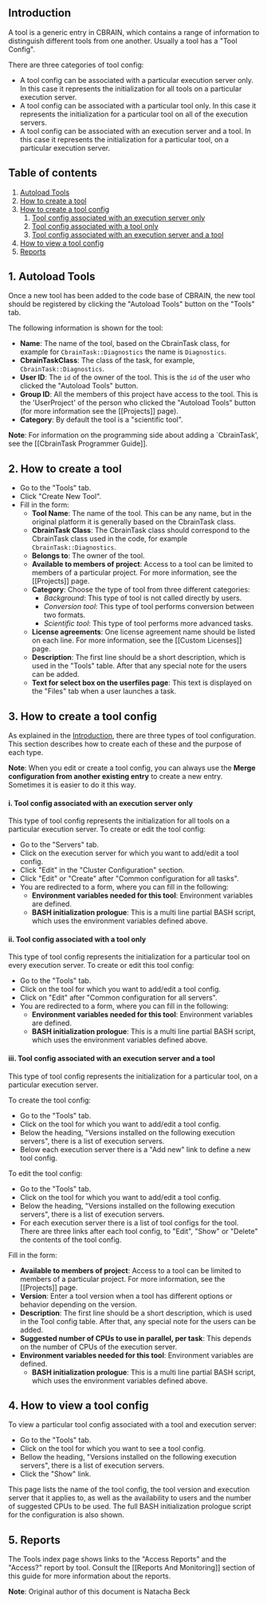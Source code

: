<a name="intro" />

## Introduction

A tool is a generic entry in CBRAIN, which contains a range of information to distinguish different 
tools from one another. Usually a tool has a "Tool Config". 

There are three categories of tool config:
* A tool config can be associated with a particular execution server only. In this case it 
  represents the initialization for all tools on a particular execution server.
* A tool config can be associated with a particular tool only. In this case it represents the 
  initialization for a particular tool on all of the execution servers.
* A tool config can be associated with an execution server and a tool. In this case 
  it represents the initialization for a particular tool, on a particular execution server.

## Table of contents

1. [Autoload Tools](#auto)
2. [How to create a tool](#how)
3. [How to create a tool config](#how_tc)
   1. [Tool config associated with an execution server only](#exec)
   2. [Tool config associated with a tool only](#tool)
   3. [Tool config associated with an execution server and a tool](#exectool)
4. [How to view a tool config](#show)
5. [Reports](#reports)

<a name="how_tc" />

## 1. Autoload Tools

Once a new tool has been added to the code base of CBRAIN, the new tool should be registered by clicking the "Autoload Tools" button on the "Tools" tab.

The following information is shown for the tool:
* **Name**: The name of the tool, based on the CbrainTask class, for example for 
`CbrainTask::Diagnostics` the name is `Diagnostics`.
* **CbrainTaskClass**: The class of the task, for example, `CbrainTask::Diagnostics`.
* **User ID**: The `id` of the owner of the tool. This is the `id` of the user who clicked the "Autoload Tools" button.
* **Group ID**: All the members of this project have access to the tool. This is the 'UserProject' of the person who clicked the "Autoload Tools" button (for more information see the [[Projects]] page).
* **Category**: By default the tool is a "scientific tool".

**Note**: For information on the programming side about adding a `CbrainTask', see 
the [[CbrainTask Programmer Guide]].

<a name="how"/>

## 2. How to create a tool

* Go to the "Tools" tab.
* Click "Create New Tool".
* Fill in the form:
  * **Tool Name**: The name of the tool. This can be any name, but in the original platform it is 
    generally based on the CbrainTask class.
  * **CbrainTask Class**: The CbrainTask class should correspond to the CbrainTask class used in the code, 
    for example `CbrainTask::Diagnostics`.
  * **Belongs to**: The owner of the tool.
  * **Available to members of project**: Access to a tool can be limited to members of a 
      particular project. For more information, see the [[Projects]] page.
  * **Category**: Choose the type of tool from three different categories:
    * *Background*: This type of tool is not called directly by users.
    * *Conversion tool*: This type of tool performs conversion between two formats.
    * *Scientific tool*: This type of tool performs more advanced tasks.
  * **License agreements**: One license agreement name should be listed on each line. For more information, 
      see the [[Custom Licenses]] page.
  * **Description**: The first line should be a short description, which is used in the "Tools" table. After 
     that any special note for the users can be added.
  * **Text for select box on the userfiles page**: This text is displayed on the "Files" tab when a 
      user launches a task.

<a name="how_tc" />

## 3. How to create a tool config

As explained in the [Introduction](#introduction), there are three types of tool configuration.
This section describes how to create each of these and the purpose of each type.

**Note**: When you edit or create a tool config, you can always use the **Merge configuration from another existing entry** to create a new entry. Sometimes it is easier to do it this way.

<a name="exec" />

#### i. Tool config associated with an execution server only

This type of tool config represents the initialization for all tools on a particular execution server. 
To create or edit the tool config:
* Go to the "Servers" tab.
* Click on the execution server for which you want to add/edit a tool config.
* Click "Edit" in the "Cluster Configuration" section.
* Click "Edit" or "Create" after "Common configuration for all tasks".
* You are redirected to a form, where you can fill in the following:
  * **Environment variables needed for this tool**: Environment variables are defined.
  * **BASH initialization prologue**: This is a multi line partial BASH script, which uses the environment variables defined above.

<a name="tool" />

#### ii. Tool config associated with a tool only

This type of tool config represents the initialization for a particular tool on every execution server. 
To create or edit this tool config:
* Go to the "Tools" tab.
* Click on the tool for which you want to add/edit a tool config.
* Click on "Edit" after "Common configuration for all servers".
* You are redirected to a form, where you can fill in the following:
  * **Environment variables needed for this tool**: Environment variables are defined.
  * **BASH initialization prologue**: This is a multi line partial BASH script, which uses the environment variables defined above.

<a name="exectool" />

#### iii. Tool config associated with an execution server and a tool

This type of tool config represents the initialization for a particular tool, on a particular execution server.

To create the tool config:
* Go to the "Tools" tab.
* Click on the tool for which you want to add/edit a tool config.
* Below the heading, "Versions installed on the following execution servers", there is a list of 
  execution servers.
* Below each execution server there is a "Add new" link to define a new tool config.

To edit the tool config:
* Go to the "Tools" tab.
* Click on the tool for which you want to add/edit a tool config.
* Below the heading, "Versions installed on the following execution servers", there is a list of execution servers.
* For each execution server there is a list of tool configs for the tool. There are three links after 
  each tool config, to "Edit", "Show" or "Delete" the contents of the tool config.

Fill in the form:
* **Available to members of project**: Access to a tool can be limited to members of a particular project.
    For more information, see the [[Projects]] page.
* **Version**: Enter a tool version when a tool has different options or behavior depending on the version.
* **Description**: The first line should be a short description, which is used in the Tool config table.
  After that, any special note for the users can be added.
* **Suggested number of CPUs to use in parallel, per task**: This depends on the number of CPUs of the 
  execution server.
* **Environment variables needed for this tool**: Environment variables are defined.
  * **BASH initialization prologue**: This is a multi line partial BASH script, which uses the environment variables defined above.

<a name="show" />

## 4. How to view a tool config

To view a particular tool config associated with a tool and execution server:
* Go to the "Tools" tab.
* Click on the tool for which you want to see a tool config.
* Bellow the heading, "Versions installed on the following execution servers", there is a list of 
  execution servers.
* Click the "Show" link.

This page lists the name of the tool config, the tool version and execution server that it applies to, as well as the availability to users and the number of suggested CPUs to be used.  The full BASH initialization prologue script for the configuration is also shown.

<a name="reports" />

## 5. Reports

The Tools index page shows links to the "Access Reports" and the "Access?" report by tool. Consult the [[Reports And Monitoring]] section of this guide for more information about the reports.

**Note**: Original author of this document is Natacha Beck